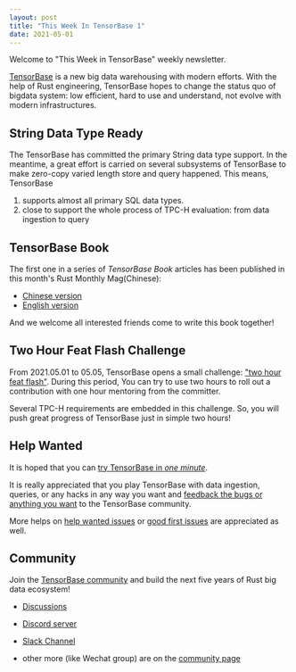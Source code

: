 ```yaml
---
layout: post
title: "This Week In TensorBase 1"
date: 2021-05-01
---
```



Welcome to "This Week in TensorBase" weekly newsletter.

[TensorBase](https://github.com/tensorbase/tensorbase) is a new big data warehousing with modern efforts. With the help of Rust engineering, TensorBase hopes to change the status quo of bigdata system: low efficient, hard to use and understand, not evolve with modern infrastructures.

## String Data Type Ready 

The TensorBase has committed the primary String data type support. In the meantime, a great effort is carried on  several subsystems of TensorBase to make zero-copy varied length store and query happened. This means, TensorBase

1. supports almost all primary SQL data types.
2. close to support the whole process of TPC-H evaluation: from data ingestion to query

## TensorBase Book

The first one in a series of *TensorBase Book* articles has been published in this month's Rust Monthly Mag(Chinese):

* [Chinese version](https://rustmagazine.github.io/rust_magazine_2021/chapter_4/tensorbase.html)
* [English version](/2021/05/01/base_series_1.html)

And we welcome all interested friends come to write this book together!

## Two Hour Feat Flash Challenge

From 2021.05.01 to 05.05, TensorBase opens a small challenge: ["two hour feat flash"](https://github.com/tensorbase/tensorbase#rocket-quick-news). During this period, You can try to use two hours to roll out a contribution with one hour mentoring from the committer.

Several TPC-H requirements are embedded in this challenge. So, you will push great progress of TensorBase just in simple two hours!

## Help Wanted

It is hoped that you can [try TensorBase in *one minute*](https://github.com/tensorbase/tensorbase/blob/main/docs/get_started_users.md). 

It is really appreciated that you play TensorBase with data ingestion, queries, or any hacks in any way you want and [feedback the bugs or anything you want](https://github.com/tensorbase/tensorbase/issues) to the TensorBase community. 

More helps on [help wanted issues](https://github.com/tensorbase/tensorbase/issues?q=is%3Aissue+is%3Aopen+label%3Ahelp-wanted) or [good first issues](https://github.com/tensorbase/tensorbase/issues?q=is%3Aissue+is%3Aopen+label%3A%22good+first+issue%22) are appreciated as well.

## Community

Join the [TensorBase community](https://github.com/tensorbase/tensorbase) and build the next five years of Rust big data ecosystem!

* [Discussions](https://github.com/tensorbase/tensorbase/discussions)

* [Discord server](https://discord.gg/E72n2jzgKD)

* [Slack Channel](https://join.slack.com/t/tensorbase/shared_invite/zt-ntwmjvpu-TQ9drOdUwNJWmUTXvxMumA)

* other more (like Wechat group) are on the [community page](https://tensorbase.io/community/)